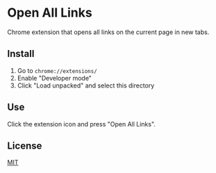 # Open All Links

Chrome extension that opens all links on the current page in new tabs.

## Install

1. Go to `chrome://extensions/`
2. Enable "Developer mode"
3. Click "Load unpacked" and select this directory

## Use

Click the extension icon and press "Open All Links".

## License

[MIT](LICENSE)
